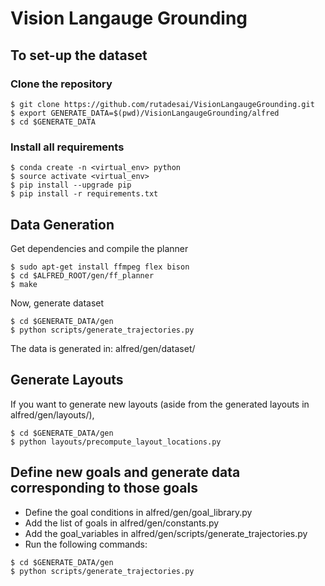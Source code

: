 # Vision Langauge Grounding

## To set-up the dataset

### Clone the repository
```
$ git clone https://github.com/rutadesai/VisionLangaugeGrounding.git
$ export GENERATE_DATA=$(pwd)/VisionLangaugeGrounding/alfred
$ cd $GENERATE_DATA
```

### Install all requirements
```
$ conda create -n <virtual_env> python
$ source activate <virtual_env>
$ pip install --upgrade pip
$ pip install -r requirements.txt
```


## Data Generation

Get dependencies and compile the planner
```
$ sudo apt-get install ffmpeg flex bison
$ cd $ALFRED_ROOT/gen/ff_planner
$ make
```

Now, generate dataset
```
$ cd $GENERATE_DATA/gen
$ python scripts/generate_trajectories.py
```

The data is generated in: alfred/gen/dataset/

## Generate Layouts
If you want to generate new layouts (aside from the generated layouts in alfred/gen/layouts/),

```
$ cd $GENERATE_DATA/gen
$ python layouts/precompute_layout_locations.py 
```

## Define new goals and generate data corresponding to those goals

* Define the goal conditions in alfred/gen/goal_library.py
* Add the list of goals in alfred/gen/constants.py
* Add the goal_variables in alfred/gen/scripts/generate_trajectories.py
* Run the following commands:
```
$ cd $GENERATE_DATA/gen
$ python scripts/generate_trajectories.py
```

